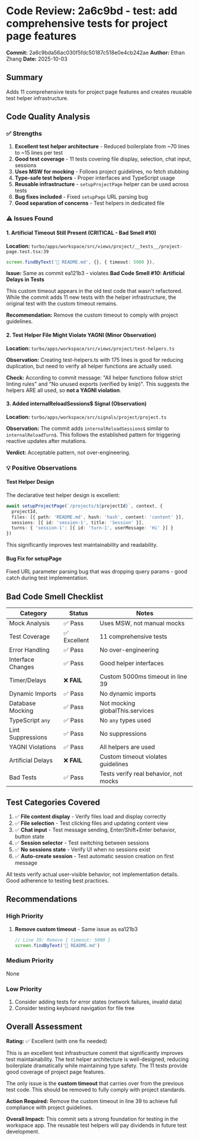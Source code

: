 # Code Review: 2a6c9bd - test: add comprehensive tests for project page features

**Commit:** 2a6c9bda56ac030f5fdc50187c518e0e4cb242ae
**Author:** Ethan Zhang
**Date:** 2025-10-03

## Summary
Adds 11 comprehensive tests for project page features and creates reusable test helper infrastructure.

## Code Quality Analysis

### ✅ Strengths
1. **Excellent test helper architecture** - Reduced boilerplate from ~70 lines to ~15 lines per test
2. **Good test coverage** - 11 tests covering file display, selection, chat input, sessions
3. **Uses MSW for mocking** - Follows project guidelines, no fetch stubbing
4. **Type-safe test helpers** - Proper interfaces and TypeScript usage
5. **Reusable infrastructure** - `setupProjectPage` helper can be used across tests
6. **Bug fixes included** - Fixed `setupPage` URL parsing bug
7. **Good separation of concerns** - Test helpers in dedicated file

### ⚠️ Issues Found

#### 1. **Artificial Timeout Still Present** (CRITICAL - Bad Smell #10)
**Location:** `turbo/apps/workspace/src/views/project/__tests__/project-page.test.tsx:39`

```typescript
screen.findByText('📄 README.md', {}, { timeout: 5000 }),
```

**Issue:** Same as commit ea121b3 - violates **Bad Code Smell #10: Artificial Delays in Tests**

This custom timeout appears in the old test code that wasn't refactored. While the commit adds 11 new tests with the helper infrastructure, the original test with the custom timeout remains.

**Recommendation:** Remove the custom timeout to comply with project guidelines.

#### 2. **Test Helper File Might Violate YAGNI** (Minor Observation)
**Location:** `turbo/apps/workspace/src/views/project/test-helpers.ts`

**Observation:** Creating test-helpers.ts with 175 lines is good for reducing duplication, but need to verify all helper functions are actually used.

**Check:** According to commit message: "All helper functions follow strict linting rules" and "No unused exports (verified by knip)". This suggests the helpers ARE all used, so **not a YAGNI violation**.

#### 3. **Added internalReloadSessions$ Signal** (Observation)
**Location:** `turbo/apps/workspace/src/signals/project/project.ts`

**Observation:** The commit adds `internalReloadSessions$` similar to `internalReloadTurn$`. This follows the established pattern for triggering reactive updates after mutations.

**Verdict:** Acceptable pattern, not over-engineering.

### 💡 Positive Observations

#### Test Helper Design
The declarative test helper design is excellent:
```typescript
await setupProjectPage(`/projects/${projectId}`, context, {
  projectId,
  files: [{ path: 'README.md', hash: 'hash', content: 'content' }],
  sessions: [{ id: 'session-1', title: 'Session' }],
  turns: { 'session-1': [{ id: 'turn-1', userMessage: 'Hi' }] }
})
```

This significantly improves test maintainability and readability.

#### Bug Fix for setupPage
Fixed URL parameter parsing bug that was dropping query params - good catch during test implementation.

## Bad Code Smell Checklist

| Category | Status | Notes |
|----------|--------|-------|
| Mock Analysis | ✅ Pass | Uses MSW, not manual mocks |
| Test Coverage | ✅ Excellent | 11 comprehensive tests |
| Error Handling | ✅ Pass | No over-engineering |
| Interface Changes | ✅ Pass | Good helper interfaces |
| Timer/Delays | ❌ **FAIL** | Custom 5000ms timeout in line 39 |
| Dynamic Imports | ✅ Pass | No dynamic imports |
| Database Mocking | ✅ Pass | Not mocking globalThis.services |
| TypeScript `any` | ✅ Pass | No `any` types used |
| Lint Suppressions | ✅ Pass | No suppressions |
| YAGNI Violations | ✅ Pass | All helpers are used |
| Artificial Delays | ❌ **FAIL** | Custom timeout violates guidelines |
| Bad Tests | ✅ Pass | Tests verify real behavior, not mocks |

## Test Categories Covered

1. ✅ **File content display** - Verify files load and display correctly
2. ✅ **File selection** - Test clicking files and updating content view
3. ✅ **Chat input** - Test message sending, Enter/Shift+Enter behavior, button state
4. ✅ **Session selector** - Test switching between sessions
5. ✅ **No sessions state** - Verify UI when no sessions exist
6. ✅ **Auto-create session** - Test automatic session creation on first message

All tests verify actual user-visible behavior, not implementation details. Good adherence to testing best practices.

## Recommendations

### High Priority
1. **Remove custom timeout** - Same issue as ea121b3
   ```typescript
   // Line 39: Remove { timeout: 5000 }
   screen.findByText('📄 README.md')
   ```

### Medium Priority
None

### Low Priority
1. Consider adding tests for error states (network failures, invalid data)
2. Consider testing keyboard navigation for file tree

## Overall Assessment

**Rating:** ✅ Excellent (with one fix needed)

This is an excellent test infrastructure commit that significantly improves test maintainability. The test helper architecture is well-designed, reducing boilerplate dramatically while maintaining type safety. The 11 tests provide good coverage of project page features.

The only issue is the **custom timeout** that carries over from the previous test code. This should be removed to fully comply with project standards.

**Action Required:** Remove the custom timeout in line 39 to achieve full compliance with project guidelines.

**Overall Impact:** This commit sets a strong foundation for testing in the workspace app. The reusable test helpers will pay dividends in future test development.
